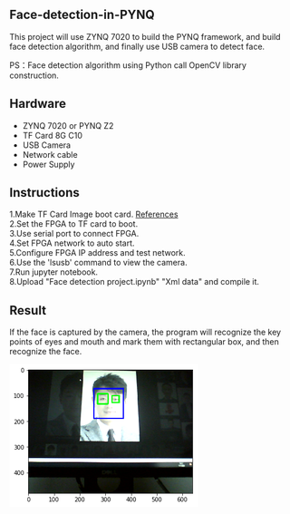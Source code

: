 ## Face-detection-in-PYNQ
This project will use ZYNQ 7020 to build the PYNQ framework, and build face detection algorithm, and finally use USB camera to detect face.

PS：Face detection algorithm using Python call OpenCV library construction.

## Hardware
-	ZYNQ 7020 or PYNQ Z2 
-	TF Card 8G C10  
-	USB Camera  
-	Network cable  
-	Power Supply  


## Instructions
1.Make TF Card Image boot card. [References](https://blog.csdn.net/quhai1340/article/details/102799896)  
2.Set the FPGA to TF card to boot.  
3.Use serial port to connect FPGA.  
4.Set FPGA network to auto start.  
5.Configure FPGA IP address and test network.  
6.Use the 'lsusb' command to view the camera.  
7.Run jupyter notebook.    
8.Upload "Face detection project.ipynb" "Xml data" and compile it.


## Result
If the face is captured by the camera, the program will recognize the key points of eyes and mouth and mark them with rectangular box, and then recognize the face.  

![Recognition results](https://github.com/XS30/Face-detection-in-PYNQ/blob/main/Output%20image/img1.png?raw=true)

